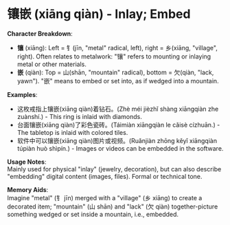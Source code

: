 # **镶嵌 (xiāng qiàn) - Inlay; Embed**

**Character Breakdown**:  
- **镶** (xiāng): Left = 钅(jīn, "metal" radical, left), right = 乡(xiāng, "village", right). Often relates to metalwork: "镶" refers to mounting or inlaying metal or other materials.  
- **嵌** (qiàn): Top = 山(shān, "mountain" radical), bottom = 欠(qiàn, "lack, yawn"). "嵌" means to embed or set into, as if wedged into a mountain.

**Examples**:  
- 这枚戒指上镶嵌(xiāng qiàn)着钻石。(Zhè méi jièzhǐ shàng xiāngqiàn zhe zuànshí.) - This ring is inlaid with diamonds.  
- 台面镶嵌(xiāng qiàn)了彩色瓷砖。(Táimiàn xiāngqiàn le cǎisè cízhuān.) - The tabletop is inlaid with colored tiles.  
- 软件中可以镶嵌(xiāng qiàn)图片或视频。(Ruǎnjiàn zhōng kěyǐ xiāngqiàn túpiàn huò shìpín.) - Images or videos can be embedded in the software.

**Usage Notes**:  
Mainly used for physical "inlay" (jewelry, decoration), but can also describe "embedding" digital content (images, files). Formal or technical tone.

**Memory Aids**:  
Imagine "metal" (钅 jīn) merged with a "village" (乡 xiāng) to create a decorated item; "mountain" (山 shān) and "lack" (欠 qiàn) together-picture something wedged or set inside a mountain, i.e., embedded.
